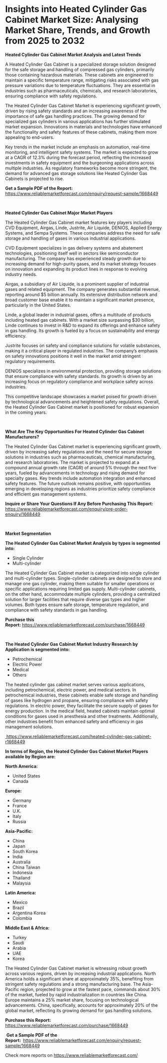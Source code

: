 <p><h1>Insights into Heated Cylinder Gas Cabinet Market Size: Analysing Market Share, Trends, and Growth from 2025 to 2032</h1></p><p><strong>Heated Cylinder Gas Cabinet Market Analysis and Latest Trends</strong></p>
<p><p>A Heated Cylinder Gas Cabinet is a specialized storage solution designed for the safe storage and handling of compressed gas cylinders, primarily those containing hazardous materials. These cabinets are engineered to maintain a specific temperature range, mitigating risks associated with gas pressure variations due to temperature fluctuations. They are essential in industries such as pharmaceuticals, chemicals, and research laboratories, ensuring compliance with safety regulations.</p><p>The Heated Cylinder Gas Cabinet Market is experiencing significant growth, driven by rising safety standards and an increasing awareness of the importance of safe gas handling practices. The growing demand for specialized gas cylinders in various applications has further stimulated market expansion. Innovations in materials and technologies have enhanced the functionality and safety features of these cabinets, making them more appealing to end-users.</p><p>Key trends in the market include an emphasis on automation, real-time monitoring, and intelligent safety systems. The market is expected to grow at a CAGR of 12.3% during the forecast period, reflecting the increased investments in safety equipment and the burgeoning applications across multiple industries. As regulatory frameworks become more stringent, the demand for advanced gas storage solutions like Heated Cylinder Gas Cabinets is projected to rise.</p></p>
<p><strong>Get a Sample PDF of the Report:&nbsp;</strong> <a href="https://www.reliablemarketforecast.com/enquiry/request-sample/1668449?utm_campaign=2755&utm_medium=2&utm_source=Github&utm_content=ia&utm_term=02032025&utm_id=heated-cylinder-gas-cabinet">https://www.reliablemarketforecast.com/enquiry/request-sample/1668449</a></p>
<p>&nbsp;</p>
<p><strong>Heated Cylinder Gas Cabinet Major Market Players</strong></p>
<p><p>The Heated Cylinder Gas Cabinet market features key players including CVD Equipment, Airgas, Linde, Justrite, Air Liquide, DENIOS, Applied Energy Systems, and Sempa Systems. These companies address the need for safe storage and handling of gases in various industrial applications.</p><p>CVD Equipment specializes in gas delivery systems and abatement technologies, positioning itself well in sectors like semiconductor manufacturing. The company has experienced steady growth due to increasing demand for high-purity gases, and its market strategy focuses on innovation and expanding its product lines in response to evolving industry needs.</p><p>Airgas, a subsidiary of Air Liquide, is a prominent supplier of industrial gases and related equipment. The company generates substantial revenue, reporting around $5 billion annually. Its extensive distribution network and broad customer base enable it to maintain a significant market presence, particularly in the United States.</p><p>Linde, a global leader in industrial gases, offers a multitude of products including heated gas cabinets. With a market size surpassing $30 billion, Linde continues to invest in R&D to expand its offerings and enhance safety in gas handling. Its growth is fueled by a focus on sustainability and energy efficiency.</p><p>Justrite focuses on safety and compliance solutions for volatile substances, making it a critical player in regulated industries. The company’s emphasis on safety innovations positions it well in the market amid stringent regulatory requirements.</p><p>DENIOS specializes in environmental protection, providing storage solutions that ensure compliance with safety standards. Its growth is driven by an increasing focus on regulatory compliance and workplace safety across industries.</p><p>This competitive landscape showcases a market poised for growth driven by technological advancements and heightened safety regulations. Overall, the Heated Cylinder Gas Cabinet market is positioned for robust expansion in the coming years.</p></p>
<p>&nbsp;</p>
<p><strong>What Are The Key Opportunities For Heated Cylinder Gas Cabinet Manufacturers?</strong></p>
<p><p>The Heated Cylinder Gas Cabinet market is experiencing significant growth, driven by increasing safety regulations and the need for secure storage solutions in industries such as pharmaceuticals, chemical manufacturing, and research laboratories. The market is projected to expand at a compound annual growth rate (CAGR) of around 5% through the next five years, fueled by advancements in technology and rising demand for specialty gases. Key trends include automation integration and enhanced safety features. The future outlook remains positive, with opportunities emerging in developing regions as industries prioritize safety compliance and efficient gas management systems.</p></p>
<p><strong>Inquire or Share Your Questions If Any Before Purchasing This Report:</strong> <a href="https://www.reliablemarketforecast.com/enquiry/pre-order-enquiry/1668449?utm_campaign=2755&utm_medium=2&utm_source=Github&utm_content=ia&utm_term=02032025&utm_id=heated-cylinder-gas-cabinet">https://www.reliablemarketforecast.com/enquiry/pre-order-enquiry/1668449</a></p>
<p>&nbsp;</p>
<p><strong>Market Segmentation</strong></p>
<p><strong>The Heated Cylinder Gas Cabinet Market Analysis by types is segmented into:</strong></p>
<p><ul><li>Single Cylinder</li><li>Multi-cylinder</li></ul></p>
<p><p>The Heated Cylinder Gas Cabinet market is categorized into single cylinder and multi-cylinder types. Single-cylinder cabinets are designed to store and manage one gas cylinder, making them suitable for smaller operations or specific applications requiring limited gas supply. Multi-cylinder cabinets, on the other hand, accommodate multiple cylinders, providing a centralized solution for larger facilities that require diverse gas types and higher volumes. Both types ensure safe storage, temperature regulation, and compliance with safety standards in gas handling.</p></p>
<p><strong>Purchase this Report:&nbsp;</strong><a href="https://www.reliablemarketforecast.com/purchase/1668449?utm_campaign=2755&utm_medium=2&utm_source=Github&utm_content=ia&utm_term=02032025&utm_id=heated-cylinder-gas-cabinet">https://www.reliablemarketforecast.com/purchase/1668449</a></p>
<p>&nbsp;</p>
<p><strong>The Heated Cylinder Gas Cabinet Market Industry Research by Application is segmented into:</strong></p>
<p><ul><li>Petrochemical</li><li>Electric Power</li><li>Medical</li><li>Others</li></ul></p>
<p><p>The heated cylinder gas cabinet market serves various applications, including petrochemical, electric power, and medical sectors. In petrochemical industries, these cabinets enable safe storage and handling of gases like hydrogen and propane, ensuring compliance with safety regulations. In electric power, they facilitate the secure supply of gases for energy production. In the medical field, heated cabinets maintain optimal conditions for gases used in anesthesia and other treatments. Additionally, other industries benefit from enhanced safety and efficiency in gas management solutions.</p></p>
<p><a href="https://www.reliablemarketforecast.com/heated-cylinder-gas-cabinet-r1668449?utm_campaign=2755&utm_medium=2&utm_source=Github&utm_content=ia&utm_term=02032025&utm_id=heated-cylinder-gas-cabinet">&nbsp;https://www.reliablemarketforecast.com/heated-cylinder-gas-cabinet-r1668449</a></p>
<p><strong>In terms of Region, the Heated Cylinder Gas Cabinet Market Players available by Region are:</strong></p>
<p>
    <p> <strong> North America: </strong>
        <ul>
            <li>United States</li>
            <li>Canada</li>
        </ul>
        </p> 
    <p> <strong> Europe: </strong>
        <ul>
            <li>Germany</li>
            <li>France</li>
            <li>U.K.</li>
            <li>Italy</li>
            <li>Russia</li>
        </ul>
        </p> 
    <p> <strong> Asia-Pacific: </strong>
        <ul>
            <li>China</li>
            <li>Japan</li>
            <li>South Korea</li>
            <li>India</li>
            <li>Australia</li>
            <li>China Taiwan</li>
            <li>Indonesia</li>
            <li>Thailand</li>
            <li>Malaysia</li>
        </ul>
        </p> 
    <p> <strong> Latin America: </strong>
        <ul>
            <li>Mexico</li>
            <li>Brazil</li>
            <li>Argentina Korea</li>
            <li>Colombia</li>
        </ul>
        </p> 
    <p> <strong> Middle East & Africa: </strong>
        <ul>
            <li>Turkey</li>
            <li>Saudi</li>
            <li>Arabia</li>
            <li>UAE</li>
            <li>Korea</li>
        </ul>
    </p>
    </p>
<p><p>The Heated Cylinder Gas Cabinet market is witnessing robust growth across various regions, driven by increasing industrial applications. North America holds a significant share at approximately 35%, benefiting from stringent safety regulations and a strong manufacturing base. The Asia-Pacific region, projected to grow at the fastest pace, commands about 30% of the market, fueled by rapid industrialization in countries like China. Europe maintains a 25% market share, focusing on technological advancements. China, specifically, accounts for approximately 20% of the global market, reflecting its growing demand for gas handling solutions.</p></p>
<p><strong>Purchase this Report: </strong><a href="https://www.reliablemarketforecast.com/purchase/1668449?utm_campaign=2755&utm_medium=2&utm_source=Github&utm_content=ia&utm_term=02032025&utm_id=heated-cylinder-gas-cabinet">https://www.reliablemarketforecast.com/purchase/1668449</a></p>
<p>&nbsp;<strong>Get a Sample PDF of the Report:&nbsp;&nbsp;</strong><a href="https://www.reliablemarketforecast.com/enquiry/request-sample/1668449?utm_campaign=2755&utm_medium=2&utm_source=Github&utm_content=ia&utm_term=02032025&utm_id=heated-cylinder-gas-cabinet">https://www.reliablemarketforecast.com/enquiry/request-sample/1668449</a></p>
<p><strong></strong></p>
<p>Check more reports on <a href="https://www.reliablemarketforecast.com/?utm_campaign=2755&utm_medium=2&utm_source=Github&utm_content=ia&utm_term=02032025&utm_id=heated-cylinder-gas-cabinet">https://www.reliablemarketforecast.com/</a></p>